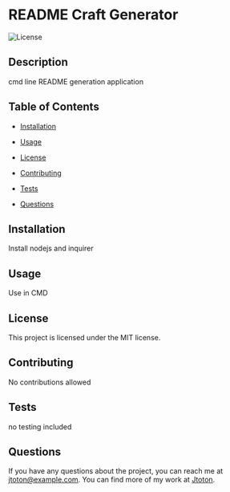 # README Craft Generator

![License](https://img.shields.io/badge/License-MIT-blue.svg)

## Description
cmd line README generation application

## Table of Contents
* [Installation](#installation)
* [Usage](#usage)

* [License](#license)

* [Contributing](#contributing)
* [Tests](#tests)
* [Questions](#questions)

## Installation
Install nodejs and inquirer

## Usage
Use in CMD
## License
This project is licensed under the MIT license.

## Contributing
No contributions allowed

## Tests
no testing included

## Questions
If you have any questions about the project, you can reach me at jtoton@example.com. You can find more of my work at [Jtoton](https://github.com/Jtoton/).
